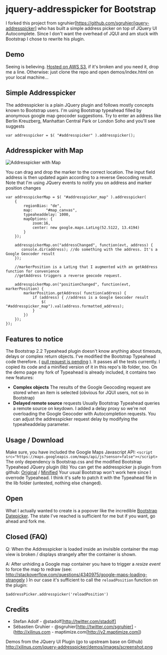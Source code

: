 jquery-addresspicker for Bootstrap
==================================

I forked this project from sgruhier[https://github.com/sgruhier/jquery-addresspicker] who has built a simple address picker on top of JQuery UI Autocomplete.
Since I don't want the overhead of JQUI and am stuck with Bootstrap I chose to rewrite his plugin.

Demo
----
Seeing is believing. [Hosted on AWS S3](http://mngscl-10.s3-website-us-east-1.amazonaws.com/jquery-addresspicker-bootstrap/demos/index.html), if it's broken and you need it, drop me a line. 
Otherwise: just clone the repo and open demos/index.html on your local machine...

Simple Addresspicker
--------------------
The addresspicker is a plain JQuery plugin and follows mostly concepts known to Bootstrap users. I'm using Bootstrap typeahead filled by anonymous google map geocoder suggestions.
Try to enter an address like Berlin Kreuzberg, Manhattan Central Park or London Soho and you'll see suggests

    var addresspicker = $( "#addresspicker" ).addresspicker();

Addresspicker with Map
----------------------
![Addresspicker with Map](https://github.com/elmariachi111/jquery-addresspicker/blob/master/demos/images/addresspicker.jpg?raw=true)

You can drag and drop the marker to the correct location. The input field address is then updated again according to a reverse Geocoding result. 
Note that I'm using JQuery events to notify you on address and marker position changes

    var addresspickerMap = $( "#addresspicker_map" ).addresspicker(
        {
            regionBias: "de",
            map:      "#map_canvas",
            typeaheaddelay: 1000,
            mapOptions: {
                zoom:16,
                center: new google.maps.LatLng(52.5122, 13.4194)
            }
        });

        addresspickerMap.on("addressChanged", function(evt, address) {
           console.dir(address); //do something with the address. It's a Google Geocoder result
        });

        //markerPosition is a LatLng that I augmented with an getAddress function for convenience
        //getAddress triggers a reverse geocode request.

        addresspickerMap.on("positionChanged", function(evt, markerPosition) {
            markerPosition.getAddress( function(address) {
                if (address) { //address is a Google Geocoder result
                    $( "#addresspicker_map").val(address.formatted_address);
                }
            })
        });
    });

Features to notice
------------------
The Bootstrap 2.2 Typeahead plugin doesn't know anything about timeouts, delays or complex return objects. 
I've modified the Bootstrap Typeahead code therefore. ( [pull request is pending](https://github.com/elmariachi111/bootstrap/blob/2.2.2-wip/js/bootstrap-typeahead.js) ).
It passes all the tests currently. I copied its code and a minified version of it in this repo's lib folder, too. 
On the demo page my fork of Typeahead is already included, it contains two new features:

* **Complex objects** The results of the Google Geocoding request are stored when an item is selected (obvious for JQUI users, not so in Bootstrap)
* **Delayed remote source** requests Usually Bootstrap Typeahead queries a remote source on keydown. I added a delay proxy so we're not overloading the Google Geocoder with Autocompletion requests. You can adjust the addresspicker request delay by modifying the typeaheaddelay parameter.

Usage / Download
----------------
Make sure, you have included the Google Maps Javascript API: 
`<script src="https://maps.googleapis.com/maps/api/js?sensor=false"></script>` The only dependency is Bootstrap.css and the modified Bootstrap Typeahead JQuery plugin (lib)
You can get the addresspicker js plugin from github: [Original](https://raw.github.com/elmariachi111/jquery-addresspicker/master/src/jquery.addresspicker.js) / [Minified](https://raw.github.com/elmariachi111/jquery-addresspicker/master/src/jquery.addresspicker.min.js)
Your usual Bootstrap won't work here since I overrode Typeahead. I think it's safe to patch it with the Typeahead file in the lib folder (untested, nothing else changed).

Open
----
What I actually wanted to create is a popover like the incredible [Bootstrap Datepicker](http://www.eyecon.ro/bootstrap-datepicker/). The state I've reached is sufficient for me but if you want, go ahead and fork me.

Closed (FAQ)
------------
Q: When the Addresspicker is loaded inside an invisible container the map view is broken / displays strangely after the container is shown.

A: After unhiding a Google map container you have to trigger a *resize event* to force the map to redraw (see: http://stackoverflow.com/questions/4340975/google-maps-loading-strangely )
In our case it's sufficient to call the `reloadPosition` function on the plugin:

`$addressPicker.addresspicker('reloadPosition')`


Credits
-------
- Stefan Adolf - @stadolf[http://twitter.com/stadolf]
- Sébastien Gruhier - @sgruhier[http://twitter.com/sgruhier] - (http://xilinus.com - maptimize.com[http://v2.maptimize.com])
 
Demos from the JQuery UI Plugin (go to upstream base on Github)
http://xilinus.com/jquery-addresspicker/demos/images/screenshot.png
